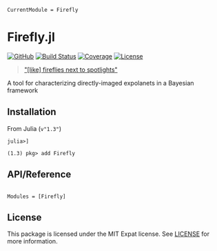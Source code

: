 ```@meta
CurrentModule = Firefly
```

# Firefly.jl

[![GitHub](https://img.shields.io/badge/Repo-GitHub-black.svg)](https://github.com/mileslucas/Firefly.jl)
[![Build Status](https://github.com/mileslucas/Firefly.jl/workflows/CI/badge.svg?branch=master)](https://github.com/mileslucas/Firefly.jl/actions)
[![Coverage](https://codecov.io/gh/mileslucas/Firefly.jl/branch/master/graph/badge.svg)](https://codecov.io/gh/mileslucas/Firefly.jl)
[![License](https://img.shields.io/badge/License-MIT-yellow.svg)](https://opensource.org/licenses/MIT)

>   ["[like] fireflies next to spotlights"](https://www.planetary.org/explore/space-topics/exoplanets/direct-imaging.html)

A tool for characterizing directly-imaged expolanets in a Bayesian framework

## Installation

From Julia (`v"1.3"`)

```julia-repl
julia>]

(1.3) pkg> add Firefly
```


## API/Reference

```@index
```

```@autodocs
Modules = [Firefly]
```


## License

This package is licensed under the MIT Expat license. See [LICENSE](https://github.com/mileslucas/Firefly.jl/blob/master/LICENSE) for more information.
